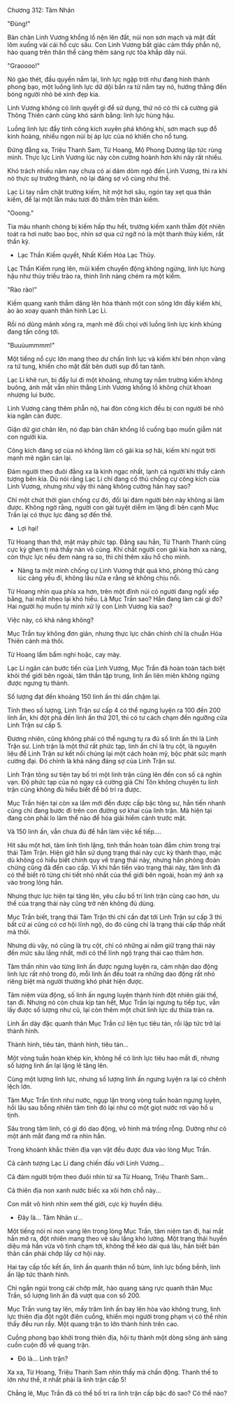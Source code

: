 




Chương 312: Tâm Nhãn


"Đùng!"

Bàn chân Linh Vương khổng lồ nện lên đất, núi non sơn mạch và mặt đất lõm xuống vài cái hố cực sâu. Con Linh Vương bất giác cảm thấy phẫn nộ, hào quang trên thân thể càng thêm sáng rực tỏa khắp dãy núi.

"Graoooo!"

Nó gào thét, đầu quyền nắm lại, linh lực ngập trời như đang hình thành phong bạo, một luồng linh lực dữ dội bắn ra từ nắm tay nó, hướng thẳng đến bóng người nhỏ bé xinh đẹp kia.

Linh Vương không có linh quyết gì để sử dụng, thứ nó có thì cả cường giả Thông Thiên cảnh cũng khó sánh bằng: linh lực hùng hậu.

Luồng linh lực đầy tính công kích xuyên phá không khí, sơn mạch sụp đổ kinh hoàng, nhiều ngọn núi bị áp lực của nó khiến cho nổ tung.

Đứng đằng xa, Triệu Thanh Sam, Từ Hoang, Mộ Phong Dương lập tức rùng mình. Thực lực Linh Vương lúc này còn cường hoành hơn khi nãy rất nhiều.

Khó trách nhiều năm nay chưa có ai dám dòm ngó đến Linh Vương, thì ra khi nó thực sự trưởng thành, nó lại đáng sợ vô cùng như thế.

Lạc Li tay nắm chặt trường kiếm, hít một hơi sâu, ngón tay xẹt qua thân kiếm, để lại một lằn máu tươi đỏ thẫm trên thân kiếm.

"Ooong."

Tia máu nhanh chóng bị kiếm hấp thu hết, trường kiếm xanh thẫm đột nhiên toát ra hơi nước bao bọc, nhìn sơ qua cứ ngỡ nó là một thanh thủy kiếm, rất thần kỳ.

- Lạc Thần Kiếm quyết, Nhất Kiếm Hóa Lạc Thủy.

Lạc Thần Kiếm rung lên, mũi kiếm chuyển động không ngừng, linh lực hùng hậu như thủy triều trào ra, thình lình nàng chém ra một kiếm.

"Rào rào!"

Kiếm quang xanh thẳm dâng lên hóa thành một con sông lớn đầy kiếm khí, ào ào xoay quanh thân hình Lạc Li.

Rồi nó dũng mãnh xông ra, mạnh mẽ đối chọi với luồng linh lực kinh khủng đang tấn công tới.

"Buuùummmm!"

Một tiếng nổ cực lớn mang theo dư chấn linh lực và kiếm khí bén nhọn văng ra tứ tung, khiến cho mặt đất bên dưới sụp đổ tan tành.

Lạc Li khẽ run, bị đẩy lui đi một khoảng, nhưng tay nắm trường kiếm không buông, ánh mắt vẫn nhìn thẳng Linh Vương khổng lồ không chút khoan nhượng lui bước.

Linh Vương càng thêm phẫn nộ, hai đòn công kích đều bị con người bé nhỏ kia ngăn cản được.

Giận dữ giơ chân lên, nó đạp bàn chân khổng lồ cuồng bạo muốn giẫm nát con người kia.

Công kích đáng sợ của nó không làm cô gái kia sợ hãi, kiếm khí ngút trời mạnh mẽ ngăn cản lại.

Đám người theo đuôi đằng xa là kinh ngạc nhất, lạnh cả người khi thấy cảnh tượng bên kia. Dù nói rằng Lạc Li chỉ đang cố thủ chống cự công kích của Linh Vương, nhưng như vậy thì nàng không cường hãn hay sao?

Chỉ một chút thời gian chống cự đó, đổi lại đám người bên này không ai làm được. Không ngờ rằng, người con gái tuyệt diễm im lặng đi bên cạnh Mục Trần lại có thực lực đáng sợ đến thế.

- Lợi hại!

Từ Hoang than thở, mặt mày phức tạp. Đằng sau hắn, Từ Thanh Thanh cũng cực kỳ ghen tị mà thấy nản vô cùng. Khí chất người con gái kia hơn xa nàng, còn thực lực nếu đem nàng ra so, thì chỉ thêm xấu hổ cho mình.

- Nàng ta một mình chống cự Linh Vương thật quá khó, phòng thủ càng lúc càng yếu đi, không lâu nữa e rằng sẽ không chịu nổi.

Từ Hoang nhìn qua phía xa hơn, trên một đỉnh núi có người đang ngồi xếp bằng, hai mắt nheo lại khó hiểu. Là Mục Trần sao? Hắn đang làm cái gì đó? Hai người họ muốn tự mình xử lý con Linh Vương kia sao?

Việc này, có khả năng không?

Mục Trần tuy không đơn giản, nhưng thực lực chân chính chỉ là chuẩn Hóa Thiên cảnh mà thôi.

Từ Hoang lẩm bẩm nghi hoặc, cay mày.

Lạc Li ngăn cản bước tiến của Linh Vương, Mục Trần đã hoàn toàn tách biệt khỏi thế giới bên ngoài, tâm thần tập trung, linh ấn liên miên không ngừng được ngưng tụ thành.

Số lượng đạt đến khoảng 150 linh ấn thì dần chậm lại.

Tính theo số lượng, Linh Trận sư cấp 4 có thể ngưng luyện ra 100 đến 200 linh ấn, khi đột phá đến linh ấn thứ 201, thì có tư cách chạm đến ngưỡng cửa Linh Trận sư cấp 5.

Đương nhiên, cũng không phải có thể ngưng tụ ra đủ số linh ấn thì là Linh Trận sư. Linh trận là một thứ rất phức tạp, linh ấn chỉ là trụ cột, là nguyên liệu để Linh Trận sư kết nối chúng lại một cách hoàn mỹ, bộc phát sức mạnh cường đại. Đó chính là khả năng đáng sợ của Linh Trận sư.

Linh Trận tông sư tiện tay bố trí một linh trận cũng lên đến con số cả nghìn vạn. Độ phức tạp của nó ngay cả cường giả Chí Tôn không chuyên tu linh trận cũng không đủ hiểu biết để bố trí ra được.

Mục Trần hiện tại còn xa lắm mới đến được cấp bậc tông sư, hắn tiến nhanh cũng chỉ đang bước đi trên con đường sơ khai của linh trận. Mà hiện tại đang còn phải lo làm thế nào để hóa giải hiểm cảnh trước mặt.

Và 150 linh ấn, vẫn chưa đủ để hắn làm việc kế tiếp....

Hít sâu một hơi, tâm linh tĩnh lặng, tinh thần hoàn toàn đắm chìm trong trại thái Tâm Trận. Hiện giờ hắn sử dụng trạng thái này cực kỳ thành thạo, mặc dù không có hiểu biết chính quy về trạng thái này, nhưng hắn phỏng đoán chừng cũng đã đến cao cấp. Vì khi hắn tiến vào trạng thái này, tâm linh đã có thể biết rõ từng chi tiết nhỏ nhất của thế giới bên ngoài, hoàn mỹ ánh xạ vào trong lòng hắn.

Nhưng thực lực hiện tại tăng lên, yêu cầu bố trí linh trận cũng cao hơn, ưu thế của trạng thái này cũng trở nên không đủ dùng.

Mục Trần biết, trạng thái Tâm Trận thì chỉ cần đạt tới Linh Trận sư cấp 3 thì bất cứ ai cũng có cơ hội lĩnh ngộ, do đó cũng chỉ là trạng thái cấp thấp nhất mà thôi.

Nhưng dù vậy, nó cũng là trụ cột, chỉ có những ai nắm giữ trạng thái này đến mức sâu lắng nhất, mới có thể lĩnh ngộ trạng thái cao thâm hơn.

Tâm thần nhìn vào từng linh ấn được ngưng luyện ra, cảm nhận dao động linh lực rất nhỏ trong đó, mỗi linh ấn đều toát ra những dao động rất nhỏ riêng biệt mà người thường khó phát hiện được.

Tâm niệm vừa động, số linh ấn ngưng luyện thành hình đột nhiên giải thể, tan đi. Nhưng nó còn chưa kịp tan hết, Mục Trần lại ngưng tụ tiếp tục, vẫn lấy được số lượng như cũ, lại còn thêm một chút linh lực dư thừa tràn ra.

Linh ấn dày đặc quanh thân Mục Trần cứ liện tục tiêu tán, rồi lập tức trở lại thành hình.

Thành hình, tiêu tán, thành hình, tiêu tán...

Một vòng tuần hoàn khép kín, không hề có linh lực tiêu hao mất đi, nhưng số lượng linh ấn lại lặng lẽ tăng lên.

Cùng một lượng linh lực, nhưng số lượng linh ấn ngưng luyện ra lại có chênh lệch lớn.

Tâm Mục Trần tĩnh như nước, ngụp lặn trong vòng tuần hoàn ngưng luyện, hồi lâu sau bỗng nhiên tâm tình đó lại như có một giọt nước rơi vào hồ u tịnh.

Sâu trong tâm linh, có gì đó dao động, vô hình mà trống rỗng. Dường như có một ánh mắt đang mở ra nhìn hắn.

Trong khoảnh khắc thiên địa vạn vật đều được đưa vào lòng Mục Trần.

Cả cảnh tượng Lạc Li đang chiến đấu với Linh Vương...

Cả đám người trộm theo đuôi nhìn từ xa Từ Hoang, Triệu Thanh Sam...

Cả thiên địa non xanh nước biếc xa xôi hơn chỗ này...

Con mắt vô hình nhìn xem thế giới, cực kỳ huyền diệu.

- Đây là... Tâm Nhãn ư...

Một tiếng nói nỉ non vang lên trong lòng Mục Trần, tâm niệm tan đi, hai mắt hắn mở ra, đột nhiên mang theo vẻ sâu lắng khó lường. Một trạng thái huyền diệu mà hắn vừa vô tình chạm tới, không thể kéo dài quá lâu, hắn biết bản thân cần phải chớp lấy cơ hội này.

Hai tay cấp tốc kết ấn, linh ấn quanh thân nổ bùm, linh lực bồng bềnh, linh ấn lập tức thành hình.

Chỉ ngắn ngủi trong cái chớp mắt, hào quang sáng rực quanh thân Mục Trần, số lượng linh ấn đã vượt qua con số 200.

Mục Trần vung tay lên, mấy trăm linh ấn bay lên hòa vào không trung, linh lực thiên địa đột ngột điên cuồng, khiến mọi người trong phạm vị có thể nhìn thấy đều run rẩy. Một quang trận to lớn thành hình trên cao.

Cuồng phong bạo khởi trong thiên địa, hội tụ thành một dòng sông ánh sáng cuồn cuộn đổ về quang trận.

- Đó là... Linh trận?

Xa xa, Từ Hoang, Triệu Thanh Sam nhìn thấy mà chấn động. Thanh thế to lớn như thế, ít nhất phải là linh trận cấp 5!

Chẳng lẽ, Mục Trần đã có thể bố trí ra linh trận cấp bậc đó sao? Có thể nào?




